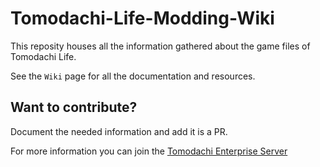 # Tomodachi-Life-Modding-Wiki
This reposity houses all the information gathered about the game files of Tomodachi Life. 

See the `Wiki` page for all the documentation and resources.

## Want to contribute?
Document the needed information and add it is a PR. 

For more information you can join the [Tomodachi Enterprise Server](https://discord.gg/rWBXDaCYKU)
